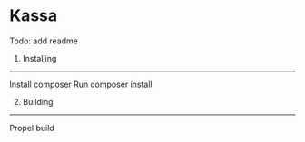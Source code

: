 Kassa
=====

Todo: add readme


1) Installing
-------------

Install composer
Run composer install

2) Building
-----------

Propel build
